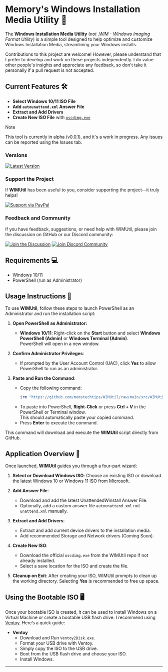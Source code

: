 # Memory's Windows Installation Media Utility 🧰
The **Windows Installation Media Utility** (*not .WIM - Windows Imaging Format Utility*) is a simple tool designed to help optimize and customize Windows Installation Media, streamlining your Windows installs.

Contributions to this project are welcome! However, please understand that I prefer to develop and work on these projects independently. I do value other people's insights and appreciate any feedback, so don't take it personally if a pull request is not accepted.

## Current Features 🛠️
- **Select Windows 10/11 ISO File**
- **Add `autounattend.xml` Answer File**
- **Extract and Add Drivers**
- **Create New ISO File** with [`oscdimg.exe`](https://docs.microsoft.com/en-us/windows-hardware/manufacture/desktop/oscdimg-command-line-options) 

> [!NOTE]
> This tool is currently in alpha (v0.0.1), and it's a work in progress. Any issues can be reported using the Issues tab.

### Versions

[![Latest Version](https://img.shields.io/badge/Version-0.0.1Alpha%20Latest-0078D4?style=for-the-badge&logo=github&logoColor=white)](https://github.com/memstechtips/WIMUtil/releases/tag/v0.0.1)

### Support the Project

If **WIMUtil** has been useful to you, consider supporting the project—it truly helps!

[![Support via PayPal](https://img.shields.io/badge/Support-via%20PayPal-FFD700?style=for-the-badge&logo=paypal&logoColor=white)](https://paypal.me/memstech)

### Feedback and Community

If you have feedback, suggestions, or need help with WIMUtil, please join the discussion on GitHub or our Discord community:

[![Join the Discussion](https://img.shields.io/badge/Join-the%20Discussion-2D9F2D?style=for-the-badge&logo=github&logoColor=white)](https://github.com/memstechtips/WIMUtil/discussions)
[![Join Discord Community](https://img.shields.io/badge/Join-Discord%20Community-5865F2?style=for-the-badge&logo=discord&logoColor=white)](https://www.discord.gg/zWGANV8QAX)

## Requirements 💻
- Windows 10/11
- PowerShell (run as Administrator)

## Usage Instructions 📜

To use **WIMUtil**, follow these steps to launch PowerShell as an Administrator and run the installation script:

1. **Open PowerShell as Administrator:**
   - **Windows 10/11**: Right-click on the **Start** button and select **Windows PowerShell (Admin)** or **Windows Terminal (Admin)**. </br> PowerShell will open in a new window.

2. **Confirm Administrator Privileges**: 
   - If prompted by the User Account Control (UAC), click **Yes** to allow PowerShell to run as an administrator.

3. **Paste and Run the Command**:
   - Copy the following command:
     ```powershell
     irm "https://github.com/memstechtips/WIMUtil/raw/main/src/WIMUtil.ps1" | iex 
     ```
   - To paste into PowerShell, **Right-Click** or press **Ctrl + V** in the PowerShell or Terminal window. </br> This should automatically paste your copied command.
   - Press **Enter** to execute the command.

This command will download and execute the **WIMUtil** script directly from GitHub.


## Application Overview 🧩
Once launched, **WIMUtil** guides you through a four-part wizard:

1. **Select or Download Windows ISO**: Choose an existing ISO or download the latest Windows 10 or Windows 11 ISO from Microsoft.

2. **Add Answer File**:
   - Download and add the latest UnattendedWinstall Answer File.
   - Optionally, add a custom answer file `autounattend.xml` not `unattend.xml` manually.

3. **Extract and Add Drivers**:
   - Extract and add current device drivers to the installation media.
   - Add recommended Storage and Network drivers (Coming Soon).

4. **Create New ISO**:
   - Download the official `oscdimg.exe` from the WIMUtil repo if not already installed.
   - Select a save location for the ISO and create the file.

5. **Cleanup on Exit**: After creating your ISO, WIMUtil prompts to clean up the working directory. Selecting **Yes** is recommended to free up space.

## Using the Bootable ISO 🖥️

Once your bootable ISO is created, it can be used to install Windows on a Virtual Machine or create a bootable USB flash drive. I recommend using [Ventoy](https://github.com/ventoy/Ventoy). Here’s a quick guide:

- **Ventoy**
  - Download and Run `Ventoy2Disk.exe`.
  - Format your USB drive with Ventoy.
  - Simply copy the ISO to the USB drive.
  - Boot from the USB flash drive and choose your ISO.
  - Install Windows.
---
